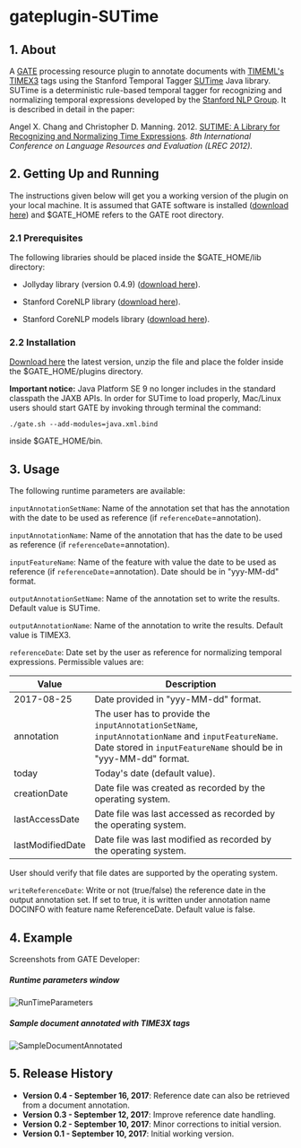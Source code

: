 # gateplugin-SUTime

## 1. About

A [GATE](https://gate.ac.uk) processing resource plugin to annotate documents with [TIMEML's TIMEX3](http://www.timeml.org/tempeval2/tempeval2-trial/guidelines/timex3guidelines-072009.pdf) tags using the Stanford Temporal Tagger [SUTime](https://nlp.stanford.edu/software/sutime.shtml) Java library. SUTime is a deterministic rule-based temporal tagger for recognizing and normalizing temporal expressions developed by the [Stanford NLP Group](https://nlp.stanford.edu). It is described in detail in the paper: 

Angel X. Chang and Christopher D. Manning. 2012. [SUTIME: A Library for Recognizing and Normalizing Time Expressions](https://nlp.stanford.edu/pubs/lrec2012-sutime.pdf). *8th International Conference on Language Resources and Evaluation (LREC 2012).*

## 2. Getting Up and Running

The instructions given below will get you a working version of the plugin on your local machine. It is assumed that GATE software is installed ([download here](https://gate.ac.uk/download/)) and $GATE_HOME refers to the GATE root directory.

### 2.1 Prerequisites

The following libraries should be placed inside the $GATE_HOME/lib directory: 
- Jollyday library (version 0.4.9) ([download here](http://central.maven.org/maven2/de/jollyday/jollyday/0.4.9/jollyday-0.4.9.jar)).

- Stanford CoreNLP library ([download here](http://central.maven.org/maven2/edu/stanford/nlp/stanford-corenlp/3.8.0/stanford-corenlp-3.8.0.jar)).

- Stanford CoreNLP models library ([download here](http://central.maven.org/maven2/edu/stanford/nlp/stanford-corenlp/3.8.0/stanford-corenlp-3.8.0-models.jar)).

### 2.2 Installation

[Download here](https://github.com/pkourdis/gateplugin-SUTime/releases) the latest version, unzip the file and place the folder inside the $GATE_HOME/plugins directory.

**Important notice:** Java Platform SE 9 no longer includes in the standard classpath the JAXB APIs. In order for SUTime to load properly, Mac/Linux users should start GATE by invoking through terminal the command:

`./gate.sh --add-modules=java.xml.bind`
 
inside $GATE_HOME/bin.

## 3. Usage

The following runtime parameters are available:

`inputAnnotationSetName`: Name of the annotation set that has the annotation with the date to be used as reference (if `referenceDate`=annotation).

`inputAnnotationName`: Name of the annotation that has the date to be used as reference (if `referenceDate`=annotation).

`inputFeatureName`: Name of the feature with value the date to be used as reference (if `referenceDate`=annotation). Date should be in "yyy-MM-dd" format.

`outputAnnotationSetName`: Name of the annotation set to write the results. Default value is SUTime.

`outputAnnotationName`: Name of the annotation to write the results. Default value is TIMEX3.

`referenceDate`: Date set by the user as reference for normalizing temporal expressions. Permissible values are:

| Value  | Description |
| -----  | ----------- |
|  2017-08-25  | Date provided in "yyy-MM-dd" format. |
| annotation | The user has to provide the `inputAnnotationSetName`, `inputAnnotationName` and `inputFeatureName`. Date stored in `inputFeatureName` should be in "yyy-MM-dd" format.
| today  | Today's date (default value). |
| creationDate | Date file was created as recorded by the operating system. |
| lastAccessDate | Date file was last accessed as recorded by the operating system. |
| lastModifiedDate |Date file was last modified as recorded by the operating system. |

User should verify that file dates are supported by the operating system.

`writeReferenceDate`: Write or not (true/false) the reference date in the output annotation set. If set to true, it is written under annotation name DOCINFO with feature name ReferenceDate. Default value is false. 

## 4. Example

Screenshots from GATE Developer:

##### Runtime parameters window

![RunTimeParameters](https://user-images.githubusercontent.com/11142121/30526191-720fd828-9bcb-11e7-9fd6-5702c0856351.png)

##### Sample document annotated with TIME3X tags

![SampleDocumentAnnotated](https://user-images.githubusercontent.com/11142121/30256611-ef21e2e0-9660-11e7-9d02-8de678894b1a.png)

## 5. Release History

* **Version 0.4 - September 16, 2017**: Reference date can also be retrieved from a document annotation. 
* **Version 0.3 - September 12, 2017**: Improve reference date handling. 
* **Version 0.2 - September 10, 2017**: Minor corrections to initial version.
* **Version 0.1 - September 10, 2017**: Initial working version.